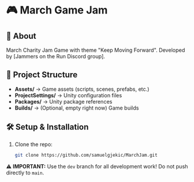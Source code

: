 # 🎮 March Game Jam

## 🚀 About
March Charity Jam Game with theme "Keep Moving Forward". Developed by [Jammers on the Run Discord group].

## 📂 Project Structure
- **Assets/** → Game assets (scripts, scenes, prefabs, etc.)
- **ProjectSettings/** → Unity configuration files
- **Packages/** → Unity package references
- **Builds/** → (Optional, empty right now) Game builds

## 🛠️ Setup & Installation
1. Clone the repo:
   ```sh
   git clone https://github.com/samuelgjekic/MarchJam.git
⚠️ **IMPORTANT:** Use the `dev` branch for all development work! Do not push directly to `main`.

